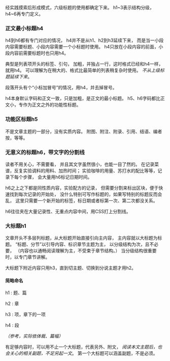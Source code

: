 经实践摸索后形成模式，六级标题的使用都确定下来。
h1~3表示结构分级，h4~6再专门定义。

### 正文最小标题h4
h4到h6都有专门对应的情况，
h4并不是从h1、h2到h3延续下来，
而是当一小段内容需要标题、小段内容需要一个小标题时使用。
h4只放在小段内容的前面，小段内容前需要标题时也只用h4。

典型是列表项开头的标签、引句，
加粗，并独占一行，这时格式已经和h4一样，就用h4。
可以理解为在稍大的、格式比最简单的列表稍复杂时使用。
*不从上级标题延续下来*。

段落开头有个“小标加冒号”的情况，用h4，并去掉冒号。

h4本身默认字码和正文一致，只是加粗，是正文的最小标题。
h5、h6字码都比正文小，专作为正文之外的功能性标题。

### 功能区标题h5
不是文章主题的一部分，没有实质内容。
附图、附注、附录、引用、结语、编者按，等等。

### 无意义的标题h6，带文字的分割线
读者不用关心，不需要看，
并且其文字虽然很小，也能一目了然的。
在记录菜谱，反复实验调料的用料、加热时间；
实验咖啡的用量、苏打水的配比等等，记录下每个步骤，
会大量用h6标记日期时间。

h6之上之下都是同性质内容，实验配方的记录，
但需要分割来标出区块，便于快速找到每次记录的开始处，
没什么特别可写作标题的，如果写特别的标题反而会乱，
这里只需要一个新开始的标签，标日期或者标第一次、第二次都没关系。

h6往往夹在大量记录性、无重点内容中间，用CSS打上分割线。

### 大标题h1
文章开头不多层列标题，从大标题开始直接引向主内容，
主内容就以大标题为标题。
“标题、分节”以引导内容、标识章节主题为主，
以分级结构为次，且不必要，
（内容也以通畅阅读理解为主，不受束于章节结构。）
当分级结构很重要时，以专门章节讲解。

大标题下附近内容只用h3，直到切主题、切换到分说主题才用h2。

#### 简略命名
h1
: 题、篇

h2
: 章

h3
: 项，章下的一项

h4
: 段

*（参考，实际依体裁、篇幅）*

有足够内容时，可以用不止一个大标题，代表另外、附文，
*阅读本文主题后，也会关心的相关副题，不足另起一文*。
第一个大标题可以涵盖副题，不是必须。
